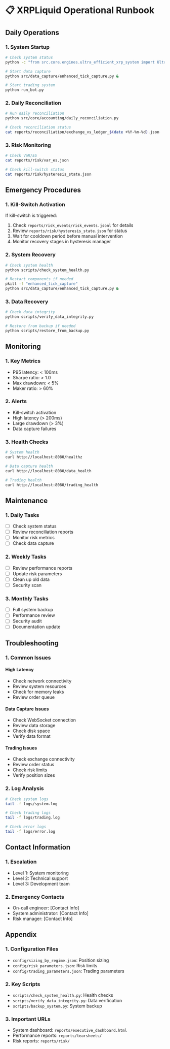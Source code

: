 # 📋 XRPLiquid Operational Runbook

## Daily Operations

### 1. System Startup
```bash
# Check system status
python -c "from src.core.engines.ultra_efficient_xrp_system import UltraEfficientXRPSystem; print('System ready')"

# Start data capture
python src/data_capture/enhanced_tick_capture.py &

# Start trading system
python run_bot.py
```

### 2. Daily Reconciliation
```bash
# Run daily reconciliation
python src/core/accounting/daily_reconciliation.py

# Check reconciliation status
cat reports/reconciliation/exchange_vs_ledger_$(date +%Y-%m-%d).json
```

### 3. Risk Monitoring
```bash
# Check VaR/ES
cat reports/risk/var_es.json

# Check kill-switch status
cat reports/risk/hysteresis_state.json
```

## Emergency Procedures

### 1. Kill-Switch Activation
If kill-switch is triggered:
1. Check `reports/risk_events/risk_events.jsonl` for details
2. Review `reports/risk/hysteresis_state.json` for status
3. Wait for cooldown period before manual intervention
4. Monitor recovery stages in hysteresis manager

### 2. System Recovery
```bash
# Check system health
python scripts/check_system_health.py

# Restart components if needed
pkill -f "enhanced_tick_capture"
python src/data_capture/enhanced_tick_capture.py &
```

### 3. Data Recovery
```bash
# Check data integrity
python scripts/verify_data_integrity.py

# Restore from backup if needed
python scripts/restore_from_backup.py
```

## Monitoring

### 1. Key Metrics
- P95 latency: < 100ms
- Sharpe ratio: > 1.0
- Max drawdown: < 5%
- Maker ratio: > 60%

### 2. Alerts
- Kill-switch activation
- High latency (> 200ms)
- Large drawdown (> 3%)
- Data capture failures

### 3. Health Checks
```bash
# System health
curl http://localhost:8080/healthz

# Data capture health
curl http://localhost:8080/data_health

# Trading health
curl http://localhost:8080/trading_health
```

## Maintenance

### 1. Daily Tasks
- [ ] Check system status
- [ ] Review reconciliation reports
- [ ] Monitor risk metrics
- [ ] Check data capture

### 2. Weekly Tasks
- [ ] Review performance reports
- [ ] Update risk parameters
- [ ] Clean up old data
- [ ] Security scan

### 3. Monthly Tasks
- [ ] Full system backup
- [ ] Performance review
- [ ] Security audit
- [ ] Documentation update

## Troubleshooting

### 1. Common Issues

#### High Latency
- Check network connectivity
- Review system resources
- Check for memory leaks
- Review order queue

#### Data Capture Issues
- Check WebSocket connection
- Review data storage
- Check disk space
- Verify data format

#### Trading Issues
- Check exchange connectivity
- Review order status
- Check risk limits
- Verify position sizes

### 2. Log Analysis
```bash
# Check system logs
tail -f logs/system.log

# Check trading logs
tail -f logs/trading.log

# Check error logs
tail -f logs/error.log
```

## Contact Information

### 1. Escalation
- Level 1: System monitoring
- Level 2: Technical support
- Level 3: Development team

### 2. Emergency Contacts
- On-call engineer: [Contact Info]
- System administrator: [Contact Info]
- Risk manager: [Contact Info]

## Appendix

### 1. Configuration Files
- `config/sizing_by_regime.json`: Position sizing
- `config/risk_parameters.json`: Risk limits
- `config/trading_parameters.json`: Trading parameters

### 2. Key Scripts
- `scripts/check_system_health.py`: Health checks
- `scripts/verify_data_integrity.py`: Data verification
- `scripts/backup_system.py`: System backup

### 3. Important URLs
- System dashboard: `reports/executive_dashboard.html`
- Performance reports: `reports/tearsheets/`
- Risk reports: `reports/risk/`